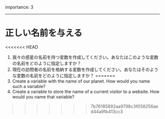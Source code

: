 importance: 3

---

# 正しい名前を与える

<<<<<<< HEAD
1. 我々の惑星の名前を持つ変数を作成してください。あなたはこのような変数の名前をどのように指定しますか？
2. 現在の訪問者の名前を格納する変数を作成してください。あなたはそのような変数の名前をどのように指定しますか？
=======
1. Create a variable with the name of our planet. How would you name such a variable?
2. Create a variable to store the name of a current visitor to a website. How would you name that variable?
>>>>>>> 7b76185892aa9798c3f058256aed44a9fb413cc3
